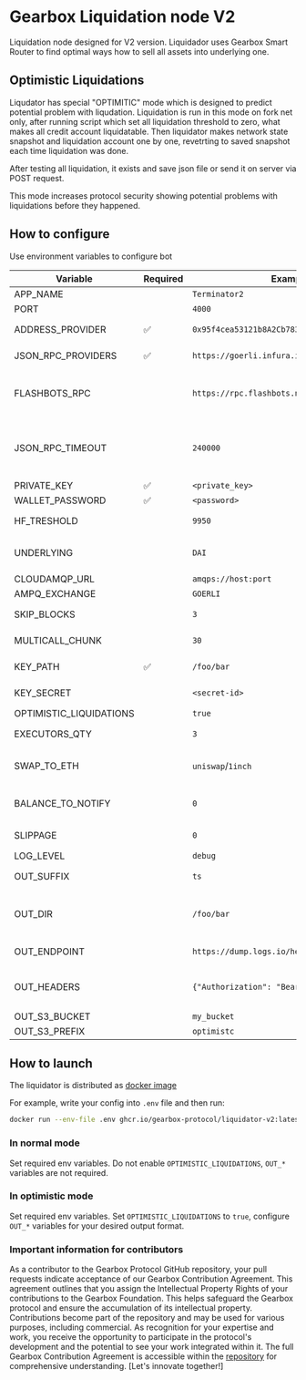 # Gearbox Liquidation node V2

Liquidation node designed for V2 version. Liquidador uses Gearbox Smart Router to find optimal ways how to sell all assets into underlying one.

## Optimistic Liquidations

Liqudator has special "OPTIMITIC" mode which is designed to predict potential problem with liqudation. Liquidation is run in this mode on fork net only, after running script which set all liquidation threshold to zero, what makes all credit account liquidatable. Then liquidator makes network state snapshot and liquidation account one by one, revetrting to saved snapshot each time liquidation was done.

After testing all liquidation, it exists and save json file or send it on server via POST request.

This mode increases protocol security showing potential problems with liquidations before they happened.

## How to configure

Use environment variables to configure bot

| Variable                | Required | Example                                      | Description                                                                                                                                                                       |
| ----------------------- | -------- | -------------------------------------------- | --------------------------------------------------------------------------------------------------------------------------------------------------------------------------------- |
| APP_NAME                |          | `Terminator2`                                | App name to use in logs                                                                                                                                                           |
| PORT                    |          | `4000`                                       | Healthcheck endpoint port                                                                                                                                                         |
| ADDRESS_PROVIDER        | ✅       | `0x95f4cea53121b8A2Cb783C6BFB0915cEc44827D3` | Gearbox AddressProvider contract address                                                                                                                                          |
| JSON_RPC_PROVIDERS      | ✅       | `https://goerli.infura.io/v3/<key>`          | Comma-separated list of ethereum JSON RPC endpoints                                                                                                                               |
| FLASHBOTS_RPC           |          | `https://rpc.flashbots.net`                  | Optional flashbots RPC endpoint for frontrunning protection (https://docs.flashbots.net/flashbots-protect/overview)                                                               |
| JSON_RPC_TIMEOUT        |          | `240000`                                     | JSONRPC calls timeout With freshly started fork first requests often fail with default ethers.js timeout of 120 seconds. In this case, increase this timeout (the value is in ms) |
| PRIVATE_KEY             | ✅       | `<private_key>`                              | Private key for core wallet                                                                                                                                                       |
| WALLET_PASSWORD         | ✅       | `<password>`                                 | Password for keys storage                                                                                                                                                         |
| HF_TRESHOLD             |          | `9950`                                       | Health factor threshold for liquidations                                                                                                                                          |
| UNDERLYING              |          | `DAI`                                        | If set, liquidator will only work with credit manager for this underlying token symbol                                                                                            |
| CLOUDAMQP_URL           |          | `amqps://host:port`                          | AMQP instance to send logs to                                                                                                                                                     |
| AMPQ_EXCHANGE           |          | `GOERLI`                                     | AMQP exchange to send logs to                                                                                                                                                     |
| SKIP_BLOCKS             |          | `3`                                          | How many block should be skipped before next check in normal mode                                                                                                                 |
| MULTICALL_CHUNK         |          | `30`                                         | Multicall chunk size used when getting accounts data                                                                                                                              |
| KEY_PATH                | ✅       | `/foo/bar`                                   | Directory with wallet keys. Either this or `KEY_SECRET` is required.                                                                                                              |
| KEY_SECRET              |          | `<secret-id>`                                | AWS Secrets Manager secret id for wallet keys                                                                                                                                     |
| OPTIMISTIC_LIQUIDATIONS |          | `true`                                       | Set to `true` to enable optimistic mode                                                                                                                                           |
| EXECUTORS_QTY           |          | `3`                                          | How many executors who send liquidation transactions in parallel                                                                                                                  |
| SWAP_TO_ETH             |          | `uniswap`/`1inch`                            | If set, will try to swap underlying token to ETH after liquidation (only in optimistic mode)                                                                                      |
| BALANCE_TO_NOTIFY       |          | `0`                                          | Minimum ETH balance, when signer has less, it will send notifications in AMPQ                                                                                                     |
| SLIPPAGE                |          | `0`                                          | Slippage for finding path [0;1] represents 0-100%                                                                                                                                 |
| LOG_LEVEL               |          | `debug`                                      | Min log level                                                                                                                                                                     |
| OUT_SUFFIX              |          | `ts`                                         | Output suffix to distinguish outputs of different liquidators                                                                                                                     |
| OUT_DIR                 |          | `/foo/bar`                                   | Directory to output logs, leave empty if you don't need file output. Only one of `OUT_DIR`, `OUT_ENDPOINT`, `OUT_S3_BUCKET` will be used                                          |
| OUT_ENDPOINT            |          | `https://dump.logs.io/here`                  | Endpoint to send POST-request with output                                                                                                                                         |
| OUT_HEADERS             |          | `{"Authorization": "Bearer XXX"}`            | HTTP headers to send with POST request. Serialized as JSON: `{"header1": "value1", "header2": "value2"}`                                                                          |
| OUT_S3_BUCKET           |          | `my_bucket`                                  | S3 bucket to upload result to                                                                                                                                                     |
| OUT_S3_PREFIX           |          | `optimistc`                                  | S3 path prefix                                                                                                                                                                    |

## How to launch

The liquidator is distributed as [docker image](https://github.com/Gearbox-protocol/liquidator-v2/pkgs/container/liquidator-v2)

For example, write your config into `.env` file and then run:

```bash
docker run --env-file .env ghcr.io/gearbox-protocol/liquidator-v2:latest
```

### In normal mode

Set required env variables. Do not enable `OPTIMISTIC_LIQUIDATIONS`, `OUT_*` variables are not required.

### In optimistic mode

Set required env variables. Set `OPTIMISTIC_LIQUIDATIONS` to `true`, configure `OUT_*` variables for your desired output format.


### Important information for contributors
As a contributor to the Gearbox Protocol GitHub repository, your pull requests indicate acceptance of our Gearbox Contribution Agreement. This agreement outlines that you assign the Intellectual Property Rights of your contributions to the Gearbox Foundation. This helps safeguard the Gearbox protocol and ensure the accumulation of its intellectual property. Contributions become part of the repository and may be used for various purposes, including commercial. As recognition for your expertise and work, you receive the opportunity to participate in the protocol's development and the potential to see your work integrated within it. The full Gearbox Contribution Agreement is accessible within the [repository](/ContributionAgreement) for comprehensive understanding. [Let's innovate together!]

